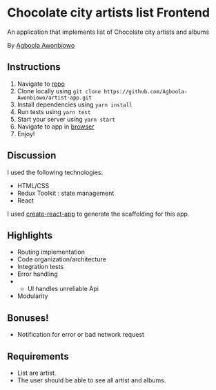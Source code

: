 # Chocolate city artists list Frontend

An application that implements list of Chocolate city artists and albums

By [Agboola Awonbiowo](mailto:agboolanathaniel@yahoo.com)

## Instructions

1. Navigate to [repo](https://github.com/Agboola-Awonbiowo/artist-app)
2. Clone locally using
   `git clone https://github.com/Agboola-Awonbiowo/artist-app.git`
3. Install dependencies using `yarn install`
4. Run tests using `yarn test`
5. Start your server using `yarn start`
6. Navigate to app in [browser](http://localhost:3000)
7. Enjoy!

## Discussion

I used the following technologies:

- HTML/CSS
- Redux Toolkit : state management
- React

I used [create-react-app](https://goo.gl/26jfy4)
to generate the scaffolding for this app.

## Highlights

- Routing implementation
- Code organization/architecture
- Integration tests
- Error handling
- - UI handles unreliable Api
- Modularity

## Bonuses!

- Notification for error or bad network request

## Requirements

- List are artist.
- The user should be able to see all artist and albums.

